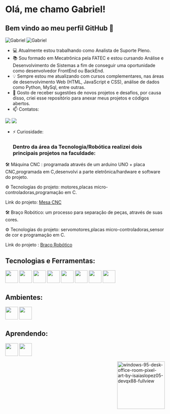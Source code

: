 # Olá, me chamo Gabriel! 
## Bem vindo ao meu perfil GitHub 👋


![Gabriel](https://github-readme-stats.vercel.app/api?username=GabrielSbarbosa&theme=dracula)
![Gabriel](https://github-readme-stats.vercel.app/api/top-langs/?username=GabrielSbarbosa&theme=blue-green)

- 💻 Atualmente estou trabalhando como Analista de Suporte Pleno. 
- 📚 Sou formado em Mecatrônica pela FATEC e estou cursando Análise e Desenvolvimento de Sistemas a fim de conseguir uma oportunidade como desenvolvedor FrontEnd ou BackEnd. 
- 💡 Sempre estou me atualizando com cursos complementares, nas áreas de desenvolvimento Web (HTML, JavaScript e CSS), análise de dados como Python, MySql, entre outras. 
- 💬 Gosto de receber sugestões de novos projetos e desafios, por causa disso, criei esse repositório para anexar meus projetos e códigos abertos. 
- 📫 Contatos:

<div>
  
<a href = "mailto:gabrieldasilva100@hotmail.com"><img loading="lazy" src="https://img.shields.io/badge/Gmail-D14836?style=for-the-badge&logo=gmail&logoColor=white" target="_blank"></a>
<a href="https://www.linkedin.com/in/gabriel-barbosa-link/" target="_blank"><img loading="lazy" src="https://img.shields.io/badge/-LinkedIn-%230077B5?style=for-the-badge&logo=linkedin&logoColor=white" target="_blank"></a>   
</div>

</div>

- ⚡ Curiosidade:
  
  ### Dentro da área da Tecnologia/Robótica realizei dois principais projetos na faculdade:
  
🛠 Máquina CNC : programada através de um arduino UNO + placa CNC,programada em C,desenvolvi a parte eletrônica/hardware e software do projeto.

⚙ Tecnologias do projeto: motores,placas micro-controladoras,programação em C. 

Link do projeto: [Mesa CNC](https://www.linkedin.com/posts/gabriel-barbosa-link_projeto-de-uma-mesa-coordenada-cnc-utilizando-activity-6853353349518045184-Au41?utm_source=share&utm_medium=member_desktop)

🛠 Braço Robótico: um processo para separação de peças, através de suas cores. 

⚙ Tecnologias do projeto: servomotores,placas micro-controladoras,sensor de cor e programação em C. 

Link do projeto : [Braço Robótico](https://youtu.be/Inv-DU7WCAg?si=1cJe2RQBjllCHrvA)


## Tecnologias e Ferramentas: 

<img loading="lazy" src="https://cdn.jsdelivr.net/gh/devicons/devicon/icons/css3/css3-original.svg" width="40" height="40"/> <img loading="lazy" src="https://cdn.jsdelivr.net/gh/devicons/devicon/icons/html5/html5-original.svg" width="40" height="40"/> <img loading="lazy" src="https://cdn.jsdelivr.net/gh/devicons/devicon/icons/jira/jira-original.svg" width="40" height="40"/> <img loading="lazy" src="https://cdn.jsdelivr.net/gh/devicons/devicon/icons/python/python-original.svg" width="40" height="40" /> <img loading="lazy" src="https://cdn.jsdelivr.net/gh/devicons/devicon/icons/c/c-original.svg" width="40" height="40" /> <img loading="lazy" src="https://cdn.jsdelivr.net/gh/devicons/devicon/icons/cplusplus/cplusplus-original.svg" width="40" height="40" /> <img loading="lazy" src="https://cdn.jsdelivr.net/gh/devicons/devicon/icons/matlab/matlab-original.svg" width="40" height="40" /> <img loading="lazy" src="https://cdn.jsdelivr.net/gh/devicons/devicon/icons/javascript/javascript-original.svg" width="40" height="40" /> 


## Ambientes: 

<img loading="lazy" src="https://cdn.jsdelivr.net/gh/devicons/devicon/icons/windows8/windows8-original.svg" width="40" height="40" /> <img loading="lazy" src="https://cdn.jsdelivr.net/gh/devicons/devicon/icons/linux/linux-original.svg" width="40" height="40" />


## Aprendendo: 

 <img loading="lazy" src="https://cdn.jsdelivr.net/gh/devicons/devicon/icons/csharp/csharp-original.svg" width="40" height="40" /> <img loading="lazy" src="https://cdn.jsdelivr.net/gh/devicons/devicon/icons/unity/unity-original.svg" width="40" height="40" />

<a href="https://ibb.co/tsXDpLQ"><img src="https://i.ibb.co/d2gD4mj/windows-95-desk-office-room-pixel-art-by-isaiaslopez05-devqx88-fullview.jpg" alt="windows-95-desk-office-room-pixel-art-by-isaiaslopez05-devqx88-fullview" border="0" width="150" height="150" align="right"></a>






